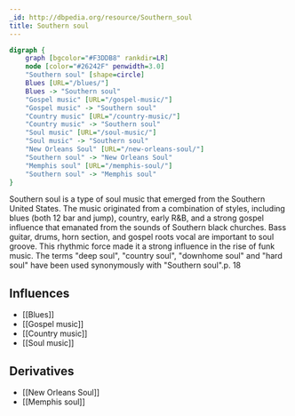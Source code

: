 ```yaml
---
_id: http://dbpedia.org/resource/Southern_soul
title: Southern soul
---
```


```dot
digraph {
	graph [bgcolor="#F3DDB8" rankdir=LR]
	node [color="#26242F" penwidth=3.0]
	"Southern soul" [shape=circle]
	Blues [URL="/blues/"]
	Blues -> "Southern soul"
	"Gospel music" [URL="/gospel-music/"]
	"Gospel music" -> "Southern soul"
	"Country music" [URL="/country-music/"]
	"Country music" -> "Southern soul"
	"Soul music" [URL="/soul-music/"]
	"Soul music" -> "Southern soul"
	"New Orleans Soul" [URL="/new-orleans-soul/"]
	"Southern soul" -> "New Orleans Soul"
	"Memphis soul" [URL="/memphis-soul/"]
	"Southern soul" -> "Memphis soul"
}
```

Southern soul is a type of soul music that emerged from the Southern United States. The music originated from a combination of styles, including blues (both 12 bar and jump), country, early R&B, and a strong gospel influence that emanated from the sounds of Southern black churches. Bass guitar, drums, horn section, and gospel roots vocal are important to soul groove. This rhythmic force made it a strong influence in the rise of funk music. The terms "deep soul", "country soul", "downhome soul" and "hard soul" have been used synonymously with "Southern soul".p. 18

## Influences

- [[Blues]]
- [[Gospel music]]
- [[Country music]]
- [[Soul music]]

## Derivatives

- [[New Orleans Soul]]
- [[Memphis soul]]
